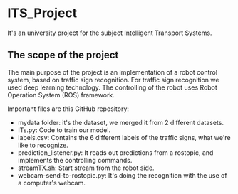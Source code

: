 # ITS_Project
It's an university project for the subject Intelligent Transport Systems.

## The scope of the project

The main purpose of the project is an implementation of a robot control system, based on traffic sign recognition. For traffic sign recognition we used deep learning technology. The controlling of the robot uses Robot Operation System (ROS) framework. 

Important files are this GitHub repository:
* mydata folder: it's the dataset, we merged it from 2 different datasets.
* ITs.py: Code to train our model.
* labels.csv: Contains the 6 different labels of the traffic signs, what we're like to recognize.
* prediction_listener.py: It reads out  predictions from a rostopic, and implements the controlling commands. 
* streamTX.sh: Start stream from the robot side.
* webcam-send-to-rostopic.py: It's doing the recognition with the use of a computer's webcam. 
